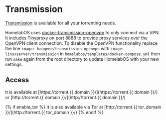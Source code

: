 # Transmission

[Transmission](https://transmissionbt.com/) is available for all your torrenting needs.

HomelabOS uses [docker-transmission-openvpn](https://github.com/haugene/docker-transmission-openvpn) to only connect via a VPN. It includes Tinyproxy on port 8888 to provide proxy services over the OpenVPN client connection. To disable the OpenVPN functionality replace the line `image: haugene/transmission-openvpn` with `image: linuxserver/transmission` in `homelabos/templates/docker-compose.yml` then run `make` again from the root directory to update HomelabOS with your new settings.

## Access

It is available at [https://torrent.{{ domain }}/](https://torrent.{{ domain }}/) or [http://torrent.{{ domain }}/](http://torrent.{{ domain }}/)

{% if enable_tor %}
It is also available via Tor at [http://torrent.{{ tor_domain }}/](http://torrent.{{ tor_domain }}/)
{% endif %}
